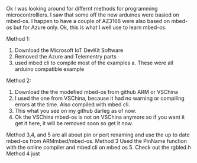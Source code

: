 Ok I was looking around for differnt methods for programming microcontrolllers. I saw that some off the new arduinos were basied on mbed-os. I happen to have a couple of AZ3166 were also based on mbed-os but for Azure only. Ok, this is what I well use to learn mbed-os.

Method 1:
1. Download the Microsoft IoT DevKit Software
2. Removed the Azure and Telementry parts
3. used mbed cli to compile most of the examples
     a. These were all arduino compatible example

Method 2:
1. Download the the modefied mbed-os from github ARM or VSChina
2. I used the one from VSChina, because it had no warning or  compiling errors at the time. Also compiled with mbed cli.
3. This what you see on my github darleg as of now.
4. Ok the VSChina mbed-os is not on VSChina anymore so if you want it get it here, it will be removed soon so get it now.

Method 3,4, and 5 are all about pin or port renaming and use the up to date mbed-os from ARMmbed/mbed-os.
Method 3 Used the PinName function with the online compiler and mbed cli on mbed os 5. Check out the rgbled.h
Method 4 just